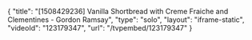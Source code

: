 {
    "title": "[1508429236] Vanilla Shortbread with Creme Fraiche and Clementines - Gordon Ramsay",
    "type": "solo",
    "layout": "iframe-static",
    "videoId": "123179347",
    "url": "\/tvpembed\/123179347"
}